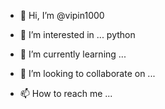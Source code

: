 - 👋 Hi, I’m @vipin1000
- 👀 I’m interested in ... python 
- 🌱 I’m currently learning ...

- 💞️ I’m looking to collaborate on ...
- 📫 How to reach me ...

<!---
vipin1000/vipin1000 is a ✨ special ✨ repository because its `README.md` (this file) appears on your GitHub profile.
You can click the Preview link to take a look at your changes.
--->
